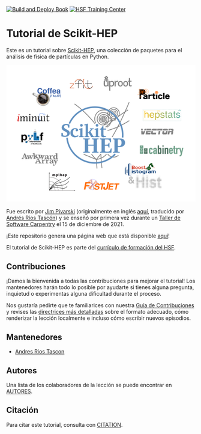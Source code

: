 [![Build and Deploy Book](https://github.com/hsf-training/hsf-training-scikit-hep-webpage-es/actions/workflows/deploy.yml/badge.svg)](https://github.com/hsf-training/hsf-training-scikit-hep-webpage-es/actions/workflows/deploy.yml)
[![HSF Training Center](https://img.shields.io/badge/HSF%20Training%20Center-browse-ff69b4)](https://hepsoftwarefoundation.org/training/curriculum.html)
# Tutorial de Scikit-HEP

Este es un tutorial sobre [Scikit-HEP](https://scikit-hep.org), una colección de paquetes para el análisis de física de partículas en Python.

![ecosistema scikit hep](scikit_hep_tutorial/fig/scikit-hep-logos.png)

Fue escrito por [Jim Pivarski][jpivarski] (originalmente en inglés [aquí](https://hsf-training.github.io/hsf-training-scikit-hep-webpage/index.html), traducido por [Andrés Ríos Tascón](https://github.com/ariostas)) y se enseñó por primera vez durante un [Taller de Software Carpentry](https://indico.cern.ch/event/1097111/timetable/#day-2021-12-15) el 15 de diciembre de 2021.

¡Este repositorio genera una página web que está disponible [aquí](https://hsf-training.github.io/hsf-training-scikit-hep-webpage/)!

El tutorial de Scikit-HEP es parte del [currículo de formación del HSF](https://hepsoftwarefoundation.org/training/curriculum).

## Contribuciones

¡Damos la bienvenida a todas las contribuciones para mejorar el tutorial! Los mantenedores harán todo lo posible por ayudarte si tienes alguna pregunta, inquietud o experimentas alguna dificultad durante el proceso.

Nos gustaría pedirte que te familiarices con nuestra [Guía de Contribuciones](CONTRIBUTING.md) y revises las [directrices más detalladas][lesson-example] sobre el formato adecuado, cómo renderizar la lección localmente e incluso cómo escribir nuevos episodios.

## Mantenedores

* [Andres Rios Tascon][ariostas]

## Autores

Una lista de los colaboradores de la lección se puede encontrar en [AUTORES](AUTHORS).

## Citación

Para citar este tutorial, consulta con [CITATION](CITATION).

[lesson-example]: https://carpentries.github.io/lesson-example
[jpivarski]: https://github.com/jpivarski/
[carpentries]: https://software-carpentry.org/
[ariostas]: https://github.com/ariostas/

